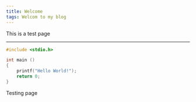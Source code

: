 ```yaml
---
title: Welcome
tags: Welcom to my blog
---
```


This is a test page
<!--more-->
---

```c
#include <stdio.h>

int main ()
{
    printf("Hello World!");
    return 0;
}
```




Testing page
